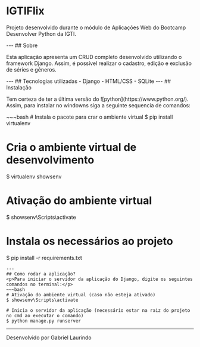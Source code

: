 # IGTIFlix
<p>Projeto desenvolvido durante o módulo de Aplicações Web do Bootcamp Desenvolver Python da IGTI.</p>
---
## Sobre
<p>Esta aplicação apresenta um CRUD completo desenvolvido utilizando o framework Django. Assim, é possível realizar o cadastro, edição e exclusão de séries e gêneros.</p>
---
## Tecnologias utilizadas
- Django
- HTML/CSS
- SQLite
---
## Instalação
<p>Tem certeza de ter a última versão do ![python](https://www.python.org/). Assim, para instalar no windowns siga a seguinte sequencia de comandos:</p>
~~~bash
# Instala o pacote para crar o ambiente virtual
$ pip install virtualenv

# Cria o ambiente virtual de desenvolvimento
$ virtualenv showsenv

# Ativação do ambiente virtual
$ showsenv\Scripts\activate

# Instala os necessários ao projeto
$ pip install -r requirements.txt
~~~
---
## Como rodar a aplicação?
<p>Para iniciar o servidor da aplicação do Django, digite os seguintes comandos no terminal:</p>
~~~bash
# Ativação do ambiente virtual (caso não esteja ativado)
$ showsenv\Scripts\activate

# Inicia o servidor da aplicação (necessário estar na raiz do projeto no cmd ao executar o comando)
$ python manage.py runserver

~~~
---
<p>Desenvolvido por Gabriel Laurindo</p>
